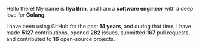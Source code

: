 Hello there! My name is **Ilya Brin**, and I am a **software engineer** with a deep love for **Golang**.

I have been using GitHub for the past **14 years**, and during that time, I have made **5127** contributions, opened **282** issues, submitted **167** pull requests, and contributed to **16** open-source projects.
